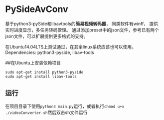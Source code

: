 # PySideAvConv
基于python3-pySide和libavtools的**简易视频转码器**， 同类软件有winff， 提供实时进度显示，多任务转码管理。
通过添加preset中的json文件，参考已有两个json文件，可以扩展提供更多格式的支持。

在Ubuntu14.04LTS上测试通过，在其余linux系统应该也可以使用。
Dependencies: python3-pyside, libav-tools

##在Ubuntu上安装依赖项目
```
sudo apt-get install python3-pyside
sudo apt-get install libav-tools
```
## 运行
在项目目录下使用```python3 main.py```运行，或者执行```chmod u+x ./videoConverter.sh```然后双击sh文件运行
